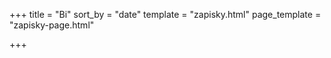 +++
title = "Bi"
sort_by = "date"
template = "zapisky.html"
page_template = "zapisky-page.html"

+++